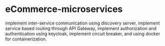 # eCommerce-microservices
implement inter-service communication using discovery server, implement service based routing through API Gateway, implement authorization and authentication using keycloak, implement circuit breaker, and using docker for containerization. 
